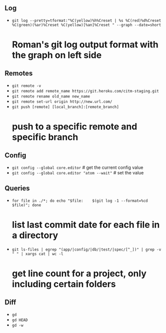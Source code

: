 ## Log

- `git log --pretty=tformat:"%C(yellow)%h%Creset | %s %C(red)%d%Creset %C(green)(%ar)%Creset %C(yellow)[%an]%Creset " --graph --date=short`
  # Roman's git log output format with the graph on left side

## Remotes

- `git remote -v`
- `git remote add remote_name https://git.heroku.com/citm-staging.git`
- `git remote rename old_name new_name`
- `git remote set-url origin http://new.url.com/`
- `git push [remote] [local_branch]:[remote_branch]`
  # push to a specific remote and specific branch

## Config

- `git config --global core.editor` # get the current config value
- `git config --global core.editor "atom --wait"` # set the value

## Queries

- `for file in ./*; do echo "$file:    $(git log -1 --format=%cd $file)"; done`
  # list last commit date for each file in a directory
- `git ls-files | egrep "(app/|config/|db/|test/|spec/[^_])" | grep -v " " | xargs cat | wc -l`
  # get line count for a project, only including certain folders

## Diff

- `gd`
- `gd HEAD`
- `gd -w`
